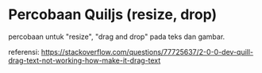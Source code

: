 # Percobaan  Quiljs (resize, drop)

percobaan untuk "resize", "drag and drop" pada teks dan gambar.

referensi:
https://stackoverflow.com/questions/77725637/2-0-0-dev-quill-drag-text-not-working-how-make-it-drag-text
